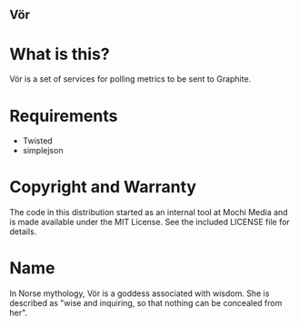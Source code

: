 Vör
---

What is this?
=============

Vör is a set of services for polling metrics to be sent to Graphite.


Requirements
============

 - Twisted
 - simplejson


Copyright and Warranty
======================

The code in this distribution started as an internal tool at Mochi Media and is
made available under the MIT License. See the included LICENSE file for details.


Name
====

In Norse mythology, Vör is a goddess associated with wisdom. She is described
as "wise and inquiring, so that nothing can be concealed from her".
